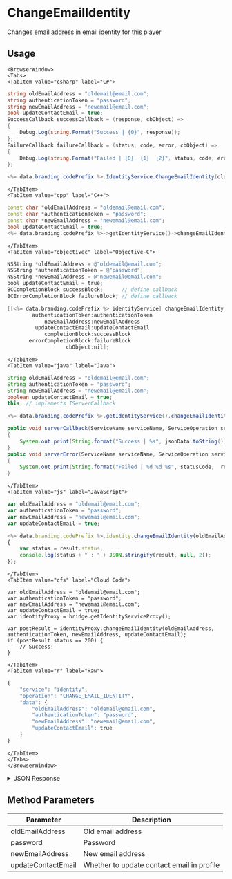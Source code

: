 # ChangeEmailIdentity

Changes email address in email identity for this player

<PartialServop service_name="identity" operation_name="CHANGE_EMAIL_IDENTITY" />

## Usage

```mdx-code-block
<BrowserWindow>
<Tabs>
<TabItem value="csharp" label="C#">
```

```csharp
string oldEmailAddress = "oldemail@email.com";
string authenticationToken = "password";
string newEmailAddress = "newemail@email.com";
bool updateContactEmail = true;
SuccessCallback successCallback = (response, cbObject) =>
{
    Debug.Log(string.Format("Success | {0}", response));
};
FailureCallback failureCallback = (status, code, error, cbObject) =>
{
    Debug.Log(string.Format("Failed | {0}  {1}  {2}", status, code, error));
};

<%= data.branding.codePrefix %>.IdentityService.ChangeEmailIdentity(oldEmailAddress, authenticationToken, newEmailAddress, updateContactEmail, successCallback, failureCallback);
```

```mdx-code-block
</TabItem>
<TabItem value="cpp" label="C++">
```

```cpp
const char *oldEmailAddress = "oldemail@email.com";
const char *authenticationToken = "password";
const char *newEmailAddress = "newemail@email.com";
bool updateContactEmail = true;
<%= data.branding.codePrefix %>->getIdentityService()->changeEmailIdentity(oldEmailAddress, authenticationToken, newEmailAddress, updateContactEmail, this);
```

```mdx-code-block
</TabItem>
<TabItem value="objectivec" label="Objective-C">
```

```objectivec
NSString *oldEmailAddress = @"oldemail@email.com";
NSString *authenticationToken = @"password";
NSString *newEmailAddress = @"newemail@email.com";
bool updateContactEmail = true;
BCCompletionBlock successBlock;      // define callback
BCErrorCompletionBlock failureBlock; // define callback

[[<%= data.branding.codePrefix %> identityService] changeEmailIdentity:oldEmailAddress
        authenticationToken:authenticationToken
            newEmailAddress:newEmailAddress
         updateContactEmail:updateContactEmail
            completionBlock:successBlock
       errorCompletionBlock:failureBlock
                   cbObject:nil];
```

```mdx-code-block
</TabItem>
<TabItem value="java" label="Java">
```

```java
String oldEmailAddress = "oldemail@email.com";
String authenticationToken = "password";
String newEmailAddress = "newemail@email.com";
boolean updateContactEmail = true;
this; // implements IServerCallback

<%= data.branding.codePrefix %>.getIdentityService().changeEmailIdentity(oldEmailAddress, authenticationToken, newEmailAddress, updateContactEmail, this);

public void serverCallback(ServiceName serviceName, ServiceOperation serviceOperation, JSONObject jsonData)
{
    System.out.print(String.format("Success | %s", jsonData.toString()));
}
public void serverError(ServiceName serviceName, ServiceOperation serviceOperation, int statusCode, int reasonCode, String jsonError)
{
    System.out.print(String.format("Failed | %d %d %s", statusCode,  reasonCode, jsonError.toString()));
}
```

```mdx-code-block
</TabItem>
<TabItem value="js" label="JavaScript">
```

```javascript
var oldEmailAddress = "oldemail@email.com";
var authenticationToken = "password";
var newEmailAddress = "newemail@email.com";
var updateContactEmail = true;

<%= data.branding.codePrefix %>.identity.changeEmailIdentity(oldEmailAddress, authenticationToken, newEmailAddress, updateContactEmail, result =>
{
	var status = result.status;
	console.log(status + " : " + JSON.stringify(result, null, 2));
});
```

```mdx-code-block
</TabItem>
<TabItem value="cfs" label="Cloud Code">
```

```cfscript
var oldEmailAddress = "oldemail@email.com";
var authenticationToken = "password";
var newEmailAddress = "newemail@email.com";
var updateContactEmail = true;
var identityProxy = bridge.getIdentityServiceProxy();

var postResult = identityProxy.changeEmailIdentity(oldEmailAddress, authenticationToken, newEmailAddress, updateContactEmail);
if (postResult.status == 200) {
    // Success!
}
```

```mdx-code-block
</TabItem>
<TabItem value="r" label="Raw">
```

```r
{
	"service": "identity",
	"operation": "CHANGE_EMAIL_IDENTITY",
	"data": {
		"oldEmailAddress": "oldemail@email.com",
		"authenticationToken": "password",
		"newEmailAddress": "newemail@email.com",
		"updateContactEmail": true
	}
}
```

```mdx-code-block
</TabItem>
</Tabs>
</BrowserWindow>
```

<details>
<summary>JSON Response</summary>

```json
{
    "status": 200,
    "data": {
    }
}
```
</details>

## Method Parameters
Parameter | Description
--------- | -----------
oldEmailAddress | Old email address
password | Password
newEmailAddress | New email address
updateContactEmail | Whether to update contact email in profile


